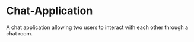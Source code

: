 # Chat-Application
A chat application allowing two users to interact with each other through a chat room.

